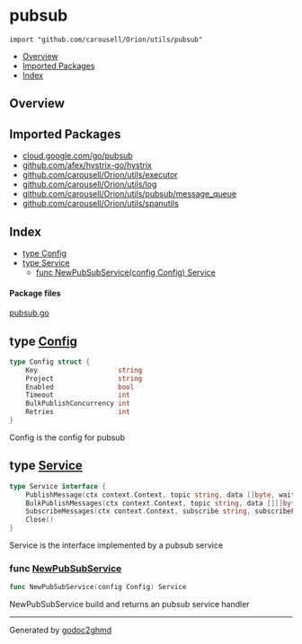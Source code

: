 # pubsub
`import "github.com/carousell/Orion/utils/pubsub"`

* [Overview](#pkg-overview)
* [Imported Packages](#pkg-imports)
* [Index](#pkg-index)

## <a name="pkg-overview">Overview</a>

## <a name="pkg-imports">Imported Packages</a>

- [cloud.google.com/go/pubsub](https://godoc.org/cloud.google.com/go/pubsub)
- [github.com/afex/hystrix-go/hystrix](https://godoc.org/github.com/afex/hystrix-go/hystrix)
- [github.com/carousell/Orion/utils/executor](./../executor)
- [github.com/carousell/Orion/utils/log](./../log)
- [github.com/carousell/Orion/utils/pubsub/message_queue](./message_queue)
- [github.com/carousell/Orion/utils/spanutils](./../spanutils)

## <a name="pkg-index">Index</a>
* [type Config](#Config)
* [type Service](#Service)
  * [func NewPubSubService(config Config) Service](#NewPubSubService)

#### <a name="pkg-files">Package files</a>
[pubsub.go](./pubsub.go) 

## <a name="Config">type</a> [Config](./pubsub.go#L16-L23)
``` go
type Config struct {
    Key                    string
    Project                string
    Enabled                bool
    Timeout                int
    BulkPublishConcurrency int
    Retries                int
}
```
Config is the config for pubsub

## <a name="Service">type</a> [Service](./pubsub.go#L26-L31)
``` go
type Service interface {
    PublishMessage(ctx context.Context, topic string, data []byte, waitSync bool) (*goPubSub.PublishResult, error)
    BulkPublishMessages(ctx context.Context, topic string, data [][]byte, waitSync bool)
    SubscribeMessages(ctx context.Context, subscribe string, subscribeFunction messageQueue.SubscribeFunction) error
    Close()
}
```
Service is the interface implemented by a pubsub service

### <a name="NewPubSubService">func</a> [NewPubSubService](./pubsub.go#L42)
``` go
func NewPubSubService(config Config) Service
```
NewPubSubService build and returns an pubsub service handler

- - -
Generated by [godoc2ghmd](https://github.com/GandalfUK/godoc2ghmd)